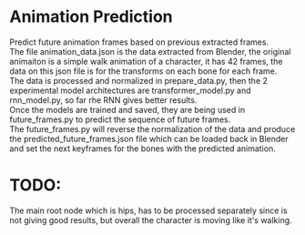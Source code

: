 # Animation Prediction
Predict future animation frames based on previous extracted frames.  
The file animation_data.json is the data extracted from Blender, the original animaiton is a simple walk animation of a character, it has 42 frames, the data on this json file is for the transforms on each bone for each frame.  
The data is processed and normalized in prepare_data.py, then the 2 experimental model architectures are transformer_model.py and rnn_model.py, so far rhe RNN gives better results.  
Once the models are trained and saved, they are being used in future_frames.py to predict the sequence of future frames.  
The future_frames.py will reverse the normalization of the data and produce the predicted_future_frames.json file which can be loaded back in Blender and set the next keyframes for the bones with the predicted animation.  

# TODO:  
The main root node which is hips, has to be processed separately since is not giving good results, but overall the character is moving like it's walking.
